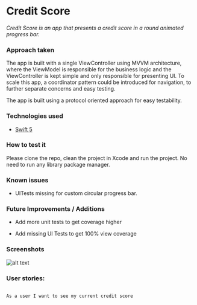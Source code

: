 # Credit Score



*_Credit Score is an app that presents a credit score in a round animated progress bar._*



### Approach taken


The app is built with a single ViewController using MVVM architecture, where the ViewModel is responsible for the business logic and the ViewController is kept simple and only responsible for presenting UI. To scale this app, a coordinator pattern could be introduced for navigation, to further separate concerns and easy testing. 

The app is built using a protocol oriented approach for easy testability. 



### Technologies used

-  [Swift 5](https://developer.apple.com/swift/)



### How to test it


Please clone the repo, clean the project in Xcode and run the project. No need to run any library package manager. 



### Known issues



- UITests missing for custom circular progress bar. 



### Future Improvements / Additions



- Add more unit tests to get coverage higher



- Add missing UI Tests to get 100% view coverage



### Screenshots



![alt text](https://i.imgur.com/DKxsQq1.png)



### User stories:



```

As a user I want to see my current credit score

```
